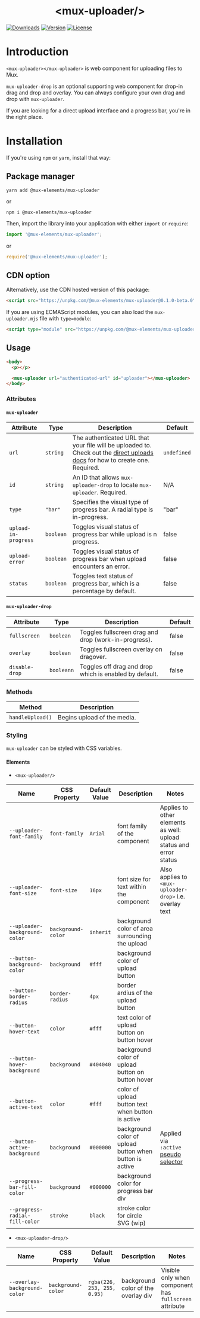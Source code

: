 <p align="center">
  <h1 align="center">&lt;mux-uploader/&gt;</h1>
  <a href="https://npmcharts.com/compare/@mux-elements/mux-uploader?interval=30"><img src="https://img.shields.io/npm/dm/@mux-elements/mux-uploader.svg?sanitize=true" alt="Downloads"></a>
    <a href="https://www.npmjs.com/package/@mux-elements/mux-uploader"><img src="https://img.shields.io/npm/v/@mux-elements/mux-uploader.svg?sanitize=true" alt="Version"></a>
    <a href="https://www.npmjs.com/package/@mux-elements/mux-uploader"><img src="https://img.shields.io/npm/l/@mux-elements/mux-uploader.svg?sanitize=true" alt="License"></a>
</p>

# Introduction

`<mux-uploader></mux-uploader>` is web component for uploading files to Mux.

`mux-uploader-drop` is an optional supporting web component for drop-in drag and drop and overlay. You can always configure your own drag and drop with `mux-uploader`.

If you are looking for a direct upload interface and a progress bar, you're in the right place.

# Installation

If you're using `npm` or `yarn`, install that way:

## Package manager

```
yarn add @mux-elements/mux-uploader
```

or

```
npm i @mux-elements/mux-uploader
```

Then, import the library into your application with either `import` or `require`:

```js
import '@mux-elements/mux-uploader';
```

or

```js
require('@mux-elements/mux-uploader');
```

## CDN option

Alternatively, use the CDN hosted version of this package:

```html
<script src="https://unpkg.com/@mux-elements/mux-uploader@0.1.0-beta.0"></script>
```

If you are using ECMAScript modules, you can also load the `mux-uploader.mjs` file with `type=module`:

```html
<script type="module" src="https://unpkg.com/@mux-elements/mux-uploader@0.1.0-beta.0/dist/mux-uploader.mjs"></script>
```

## Usage

```html
<body>
  <p></p>

  <mux-uploader url="authenticated-url" id="uploader"></mux-uploader>
</body>
```

### Attributes

#### `mux-uploader`

| Attribute            | Type      | Description                                                                                                                                                                                                               | Default     |
| -------------------- | --------- | ------------------------------------------------------------------------------------------------------------------------------------------------------------------------------------------------------------------------- | ----------- |
| `url`                | `string`  | The authenticated URL that your file will be uploaded to. Check out the [direct uploads docs](https://docs.mux.com/guides/video/upload-files-directly#1-create-an-authenticated-mux-url) for how to create one. Required. | `undefined` |
| `id`                 | `string`  | An ID that allows `mux-uploader-drop` to locate `mux-uploader`. Required.                                                                                                                                                 | N/A         |
| `type`               | `"bar"`   | Specifies the visual type of progress bar. A radial type is in-progress.                                                                                                                                                  | "bar"       |
| `upload-in-progress` | `boolean` | Toggles visual status of progress bar while upload is n progress.                                                                                                                                                         | false       |
| `upload-error`       | `boolean` | Toggles visual status of progress bar when upload encounters an error.                                                                                                                                                    | false       |
| `status`             | `boolean` | Toggles text status of progress bar, which is a percentage by default.                                                                                                                                                    | false       |

#### `mux-uploader-drop`

| Attribute       | Type       | Description                                            | Default |
| --------------- | ---------- | ------------------------------------------------------ | ------- |
| `fullscreen`    | `boolean`  | Toggles fullscreen drag and drop (work-in-progress).   | false   |
| `overlay`       | `boolean`  | Toggles fullscreen overlay on dragover.                | false   |
| `disable-drop ` | `booleann` | Toggles off drag and drop which is enabled by default. | false   |

### Methods

| Method           | Description                 |
| ---------------- | --------------------------- |
| `handleUpload()` | Begins upload of the media. |

### Styling

`mux-uploader` can be styled with CSS variables.

#### Elements

- `<mux-uploader/>`

| Name                           | CSS Property       | Default Value | Description                                             | Notes                                                                                             |
| ------------------------------ | ------------------ | ------------- | ------------------------------------------------------- | ------------------------------------------------------------------------------------------------- |
| `--uploader-font-family`       | `font-family`      | `Arial`       | font family of the component                            | Applies to other elements as well: upload status and error status                                 |
| `--uploader-font-size`         | `font-size`        | `16px`        | font size for text within the component                 | Also applies to `<mux-uploader-drop>` i.e. overlay text                                           |
| `--uploader-background-color`  | `background-color` | `inherit`     | background color of area surrounding the upload         |                                                                                                   |
| `--button-background-color`    | `background`       | `#fff`        | background color of upload button                       |                                                                                                   |
| `--button-border-radius`       | `border-radius`    | `4px`         | border ardius of the upload button                      |                                                                                                   |
| `--button-hover-text`          | `color`            | `#fff`        | text color of upload button on button hover             |                                                                                                   |
| `--button-hover-background`    | `background`       | `#404040`     | background color of upload button on button hover       |                                                                                                   |
| `--button-active-text`         | `color`            | `#fff`        | color of upload button text when button is active       |                                                                                                   |
| `--button-active-background`   | `background`       | `#000000`     | background color of upload button when button is active | Applied via `:active` [pseudo selector](https://developer.mozilla.org/en-US/docs/Web/CSS/:active) |
| `--progress-bar-fill-color`    | `background`       | `#000000`     | background color for progress bar div                   |                                                                                                   |
| `--progress-radial-fill-color` | `stroke`           | `black`       | stroke color for circle SVG (wip)                       |                                                                                                   |

- `<mux-uploader-drop/>`

| Name                         | CSS Property       | Default Value               | Description                         | Notes                                                  |
| ---------------------------- | ------------------ | --------------------------- | ----------------------------------- | ------------------------------------------------------ |
| `--overlay-background-color` | `background-color` | `rgba(226, 253, 255, 0.95)` | background color of the overlay div | Visible only when component has `fullscreen` attribute |
